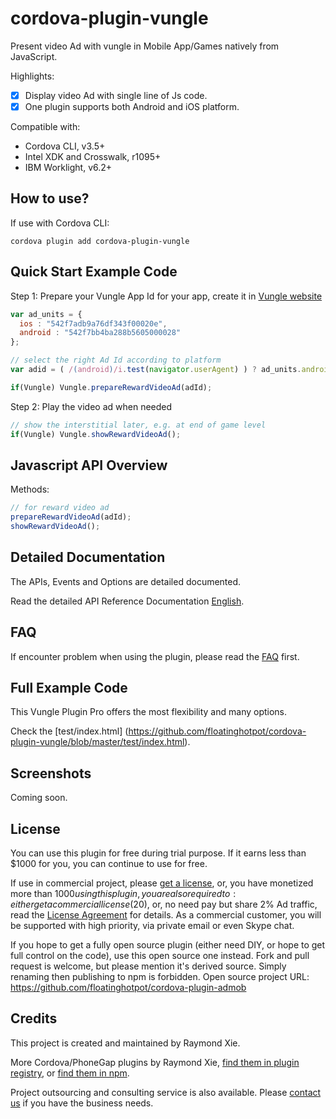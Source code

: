 # cordova-plugin-vungle #

Present video Ad with vungle in Mobile App/Games natively from JavaScript. 

Highlights:
- [x] Display video Ad with single line of Js code.
- [x] One plugin supports both Android and iOS platform.

Compatible with:

* Cordova CLI, v3.5+
* Intel XDK and Crosswalk, r1095+
* IBM Worklight, v6.2+

## How to use? ##

If use with Cordova CLI:
```
cordova plugin add cordova-plugin-vungle
```

## Quick Start Example Code ##

Step 1: Prepare your Vungle App Id for your app, create it in [Vungle website](http://www.vungle.com/)

```javascript
var ad_units = {
  ios : "542f7adb9a76df343f00020e",
  android : "542f7bb4ba288b5605000028"
};

// select the right Ad Id according to platform
var adid = ( /(android)/i.test(navigator.userAgent) ) ? ad_units.android : ad_units.ios;

if(Vungle) Vungle.prepareRewardVideoAd(adId);

```

Step 2: Play the video ad when needed

```javascript
// show the interstitial later, e.g. at end of game level
if(Vungle) Vungle.showRewardVideoAd();
```

## Javascript API Overview ##

Methods:
```javascript
// for reward video ad
prepareRewardVideoAd(adId);
showRewardVideoAd();
```

## Detailed Documentation ##

The APIs, Events and Options are detailed documented.

Read the detailed API Reference Documentation [English](https://github.com/floatinghotpot/cordova-plugin-vungle/wiki).

## FAQ ##

If encounter problem when using the plugin, please read the [FAQ](https://github.com/floatinghotpot/cordova-plugin-vungle/wiki/FAQ) first.

## Full Example Code ##

This Vungle Plugin Pro offers the most flexibility and many options.

Check the [test/index.html] (https://github.com/floatinghotpot/cordova-plugin-vungle/blob/master/test/index.html).

## Screenshots ##

Coming soon.

## License

You can use this plugin for free during trial purpose. If it earns less than $1000 for you, you can continue to use for free. 

If use in commercial project, please [get a license](http://rjfun.github.io/), or, you have monetized more than $1000 using this plugin, you are also required to: either get a commercial license ($20), or, no need pay but share 2% Ad traffic, read the [License Agreement](https://github.com/floatinghotpot/cordova-admob-pro/wiki/License-Agreement) for details. As a commercial customer, you will be supported with high priority, via private email or even Skype chat.

If you hope to get a fully open source plugin (either need DIY, or hope to get full control on the code), use this open source one instead. Fork and pull request is welcome, but please mention it's derived source. Simply renaming then publishing to npm is forbidden. Open source project URL:
https://github.com/floatinghotpot/cordova-plugin-admob

## Credits

This project is created and maintained by Raymond Xie.

More Cordova/PhoneGap plugins by Raymond Xie, [find them in plugin registry](http://plugins.cordova.io/#/search?search=rjfun), or [find them in npm](https://www.npmjs.com/~floatinghotpot).

Project outsourcing and consulting service is also available. Please [contact us](mailto:rjfun.mobile@gmail.com) if you have the business needs.

